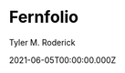 ---
title: Fernfolio
github: https://github.com/TylerMRoderick/fernfolio-11ty-template
demo: https://fernfolio.netlify.app/
author: Tyler M. Roderick
date: 2021-06-05T00:00:00.000Z
ssg:
  - Eleventy
cms:
  - NetlifyCMS
css: null
category:
  - Blog
  - Portfolio
description: The super simple portfolio template built with Eleventy and NetlifyCMS
draft: true
publish_date: '2021-02-18T18:21:50Z'
update_date: '2022-12-08T00:16:28Z'
github_star: 59
github_fork: 30
---